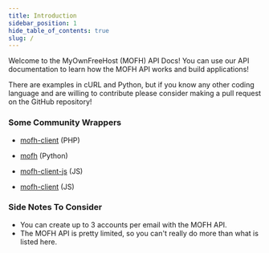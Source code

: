 ```yaml
---
title: Introduction
sidebar_position: 1
hide_table_of_contents: true
slug: /
---
```

Welcome to the MyOwnFreeHost (MOFH) API Docs! You can use our API documentation to learn how the MOFH API works and build applications!

There are examples in cURL and Python, but if you know any other coding language and are willing to contribute please consider making a pull request on the GitHub repository!

### Some Community Wrappers

- [mofh-client](https://github.com/InfinityFreeHosting/mofh-client) (PHP)

- [mofh](https://github.com/Wallvon/mofh) (Python)

- [mofh-client-js](https://www.npmjs.com/package/mofh-client-js) (JS)

- [mofh-client](https://www.npmjs.com/package/mofh-client) (JS)

### Side Notes To Consider

- You can create up to 3 accounts per email with the MOFH API.
- The MOFH API is pretty limited, so you can't really do more than what is listed here.